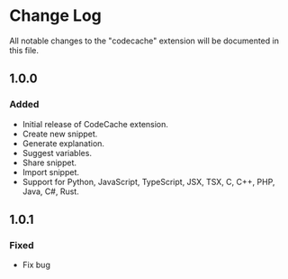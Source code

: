 # Change Log

All notable changes to the "codecache" extension will be documented in this file.

## 1.0.0
### Added
- Initial release of CodeCache extension.
- Create new snippet.
- Generate explanation.
- Suggest variables.
- Share snippet.
- Import snippet.
- Support for Python, JavaScript, TypeScript, JSX, TSX, C, C++, PHP, Java, C#, Rust.

## 1.0.1
### Fixed
- Fix bug 
